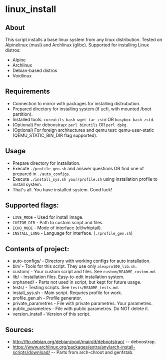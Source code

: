 linux_install
=============

## About
This script installs a base linux system from any linux distribution.
Tested on Alpinelinux (musl) and Archlinux (glibc).
Supported for installing Linux distros:
* Alpine
* Archlinux
* Debian-based distros
* Voidlinux

## Requirements
* Connection to mirror with packages for installing distrubution.
* Prepared directory for installing system (if uefi, with mounted /boot partition).
* Installed tools: `coreutils bash wget tar zstd` OR `busybox bash zstd`.
* (Optional) For deboostrap: `perl binutils` OR `perl dpkg`.
* (Optional) For foreign architectures and qemu test: qemu-user-static (QEMU_STATIC_BIN_DIR flag supported).

## Usage
* Prepare directory for installation.
* Execute `./profile_gen.sh` and answer questions OR find one of prepared in `./auto_configs`.
* Execute `./install_sys.sh your/profile.sh` using installation profile to install system.
* That's all. You have installed system. Good luck!

## Supported flags:
* `LIVE_MODE` - Used for install image.
* `CUSTOM_DIR` - Path to custom script and files.
* `ECHO_MODE` - Mode of interface (cli/whiptail).
* `INSTALL_LANG` - Language for interface. (`./profile_gen.sh`)

## Contents of project:
* auto-configs/ - Directory with working configs for auto installation.
* bin/ - Tools for this script. They use only `alexpro100_lib.sh`.
* custom/ - Your custom script and files. See `custom/README_custom.md`.
* lib/ - Installation files. Easy-to-edit installation system.
* orphaned/ - Parts not used in script, but kept for future usage.
* tests/ - Testing scripts. See `tests/README_tests.md`.
* install_sys.sh - Main script. Requries profile for work.
* profile_gen.sh - Profile generator.
* private_parametres - File with private parametres. Your parametres.
* public_parametres - File with public parametres. Do NOT delete it.
* version_install - Version of this script.

## Sources:

* http://ftp.debian.org/debian/pool/main/d/debootstrap/ -- deboostrap.
* https://www.archlinux.org/packages/extra/any/arch-install-scripts/download/ -- Parts from arch-chroot and genfstab.